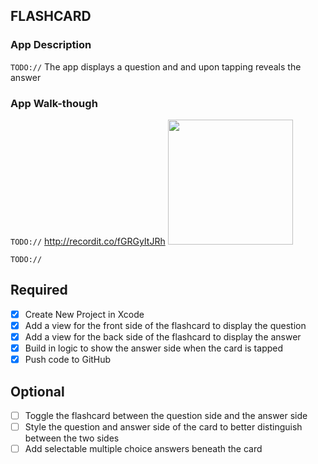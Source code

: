 ## FLASHCARD

### App Description
`TODO://` The app displays a question and and upon tapping reveals the answer

### App Walk-though
`TODO://` http://recordit.co/fGRGyItJRh
<img src="YOUR_GIF_URL_HERE" width=200><br>

`TODO://` 

## Required
- [x] Create New Project in Xcode
- [x] Add a view for the front side of the flashcard to display the question
- [x] Add a view for the back side of the flashcard to display the answer
- [x] Build in logic to show the answer side when the card is tapped
- [x] Push code to GitHub
## Optional
- [ ] Toggle the flashcard between the question side and the answer side
- [ ] Style the question and answer side of the card to better distinguish between the two sides
- [ ] Add selectable multiple choice answers beneath the card